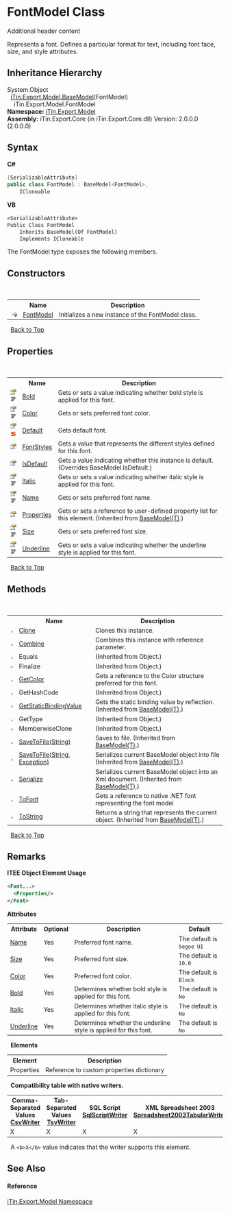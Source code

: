 # FontModel Class
Additional header content 

Represents a font. Defines a particular format for text, including font face, size, and style attributes.


## Inheritance Hierarchy
System.Object<br />&nbsp;&nbsp;<a href="T_iTin_Export_Model_BaseModel_1">iTin.Export.Model.BaseModel</a>(FontModel)<br />&nbsp;&nbsp;&nbsp;&nbsp;iTin.Export.Model.FontModel<br />
**Namespace:**&nbsp;<a href="N_iTin_Export_Model">iTin.Export.Model</a><br />**Assembly:**&nbsp;iTin.Export.Core (in iTin.Export.Core.dll) Version: 2.0.0.0 (2.0.0.0)

## Syntax

**C#**<br />
``` C#
[SerializableAttribute]
public class FontModel : BaseModel<FontModel>, 
	ICloneable
```

**VB**<br />
``` VB
<SerializableAttribute>
Public Class FontModel
	Inherits BaseModel(Of FontModel)
	Implements ICloneable
```

The FontModel type exposes the following members.


## Constructors
&nbsp;<table><tr><th></th><th>Name</th><th>Description</th></tr><tr><td>![Public method](media/pubmethod.gif "Public method")</td><td><a href="M_iTin_Export_Model_FontModel__ctor">FontModel</a></td><td>
Initializes a new instance of the FontModel class.</td></tr></table>&nbsp;
<a href="#fontmodel-class">Back to Top</a>

## Properties
&nbsp;<table><tr><th></th><th>Name</th><th>Description</th></tr><tr><td>![Public property](media/pubproperty.gif "Public property")![Code example](media/CodeExample.png "Code example")</td><td><a href="P_iTin_Export_Model_FontModel_Bold">Bold</a></td><td>
Gets or sets a value indicating whether bold style is applied for this font.</td></tr><tr><td>![Public property](media/pubproperty.gif "Public property")![Code example](media/CodeExample.png "Code example")</td><td><a href="P_iTin_Export_Model_FontModel_Color">Color</a></td><td>
Gets or sets preferred font color.</td></tr><tr><td>![Public property](media/pubproperty.gif "Public property")![Static member](media/static.gif "Static member")</td><td><a href="P_iTin_Export_Model_FontModel_Default">Default</a></td><td>
Gets default font.</td></tr><tr><td>![Public property](media/pubproperty.gif "Public property")</td><td><a href="P_iTin_Export_Model_FontModel_FontStyles">FontStyles</a></td><td>
Gets a value that represents the different styles defined for this font.</td></tr><tr><td>![Public property](media/pubproperty.gif "Public property")</td><td><a href="P_iTin_Export_Model_FontModel_IsDefault">IsDefault</a></td><td>
Gets a value indicating whether this instance is default.
 (Overrides BaseModel.IsDefault.)</td></tr><tr><td>![Public property](media/pubproperty.gif "Public property")![Code example](media/CodeExample.png "Code example")</td><td><a href="P_iTin_Export_Model_FontModel_Italic">Italic</a></td><td>
Gets or sets a value indicating whether italic style is applied for this font.</td></tr><tr><td>![Public property](media/pubproperty.gif "Public property")![Code example](media/CodeExample.png "Code example")</td><td><a href="P_iTin_Export_Model_FontModel_Name">Name</a></td><td>
Gets or sets preferred font name.</td></tr><tr><td>![Public property](media/pubproperty.gif "Public property")</td><td><a href="P_iTin_Export_Model_BaseModel_1_Properties">Properties</a></td><td>
Gets or sets a reference to user-defined property list for this element.
 (Inherited from <a href="T_iTin_Export_Model_BaseModel_1">BaseModel(T)</a>.)</td></tr><tr><td>![Public property](media/pubproperty.gif "Public property")![Code example](media/CodeExample.png "Code example")</td><td><a href="P_iTin_Export_Model_FontModel_Size">Size</a></td><td>
Gets or sets preferred font size.</td></tr><tr><td>![Public property](media/pubproperty.gif "Public property")![Code example](media/CodeExample.png "Code example")</td><td><a href="P_iTin_Export_Model_FontModel_Underline">Underline</a></td><td>
Gets or sets a value indicating whether the underline style is applied for this font.</td></tr></table>&nbsp;
<a href="#fontmodel-class">Back to Top</a>

## Methods
&nbsp;<table><tr><th></th><th>Name</th><th>Description</th></tr><tr><td>![Public method](media/pubmethod.gif "Public method")</td><td><a href="M_iTin_Export_Model_FontModel_Clone">Clone</a></td><td>
Clones this instance.</td></tr><tr><td>![Public method](media/pubmethod.gif "Public method")</td><td><a href="M_iTin_Export_Model_FontModel_Combine">Combine</a></td><td>
Combines this instance with reference parameter.</td></tr><tr><td>![Public method](media/pubmethod.gif "Public method")</td><td>Equals</td><td> (Inherited from Object.)</td></tr><tr><td>![Protected method](media/protmethod.gif "Protected method")</td><td>Finalize</td><td> (Inherited from Object.)</td></tr><tr><td>![Public method](media/pubmethod.gif "Public method")</td><td><a href="M_iTin_Export_Model_FontModel_GetColor">GetColor</a></td><td>
Gets a reference to the Color structure preferred for this font.</td></tr><tr><td>![Public method](media/pubmethod.gif "Public method")</td><td>GetHashCode</td><td> (Inherited from Object.)</td></tr><tr><td>![Protected method](media/protmethod.gif "Protected method")</td><td><a href="M_iTin_Export_Model_BaseModel_1_GetStaticBindingValue">GetStaticBindingValue</a></td><td>
Gets the static binding value by reflection.
 (Inherited from <a href="T_iTin_Export_Model_BaseModel_1">BaseModel(T)</a>.)</td></tr><tr><td>![Public method](media/pubmethod.gif "Public method")</td><td>GetType</td><td> (Inherited from Object.)</td></tr><tr><td>![Protected method](media/protmethod.gif "Protected method")</td><td>MemberwiseClone</td><td> (Inherited from Object.)</td></tr><tr><td>![Public method](media/pubmethod.gif "Public method")</td><td><a href="M_iTin_Export_Model_BaseModel_1_SaveToFile">SaveToFile(String)</a></td><td>
Saves to file.
 (Inherited from <a href="T_iTin_Export_Model_BaseModel_1">BaseModel(T)</a>.)</td></tr><tr><td>![Public method](media/pubmethod.gif "Public method")</td><td><a href="M_iTin_Export_Model_BaseModel_1_SaveToFile_1">SaveToFile(String, Exception)</a></td><td>
Serializes current BaseModel object into file
 (Inherited from <a href="T_iTin_Export_Model_BaseModel_1">BaseModel(T)</a>.)</td></tr><tr><td>![Public method](media/pubmethod.gif "Public method")</td><td><a href="M_iTin_Export_Model_BaseModel_1_Serialize">Serialize</a></td><td>
Serializes current BaseModel object into an Xml document.
 (Inherited from <a href="T_iTin_Export_Model_BaseModel_1">BaseModel(T)</a>.)</td></tr><tr><td>![Public method](media/pubmethod.gif "Public method")</td><td><a href="M_iTin_Export_Model_FontModel_ToFont">ToFont</a></td><td>
Gets a reference to native .NET font representing the font model</td></tr><tr><td>![Public method](media/pubmethod.gif "Public method")</td><td><a href="M_iTin_Export_Model_BaseModel_1_ToString">ToString</a></td><td>
Returns a string that represents the current object.
 (Inherited from <a href="T_iTin_Export_Model_BaseModel_1">BaseModel(T)</a>.)</td></tr></table>&nbsp;
<a href="#fontmodel-class">Back to Top</a>

## Remarks


**ITEE Object Element Usage**<br />
``` XML
<Font...>
  <Properties/>
</Font>
```


<strong>Attributes</strong>
&nbsp;<table><tr><th>Attribute</th><th>Optional</th><th>Description</th><th>Default</th></tr><tr><td><a href="P_iTin_Export_Model_FontModel_Name">Name</a></td><td>Yes</td><td>Preferred font name.</td><td>The default is `Segoe UI`</td></tr><tr><td><a href="P_iTin_Export_Model_FontModel_Size">Size</a></td><td>Yes</td><td>Preferred font size.</td><td>The default is `10.0`</td></tr><tr><td><a href="P_iTin_Export_Model_FontModel_Color">Color</a></td><td>Yes</td><td>Preferred font color.</td><td>The default is `Black`</td></tr><tr><td><a href="P_iTin_Export_Model_FontModel_Bold">Bold</a></td><td>Yes</td><td>Determines whether bold style is applied for this font.</td><td>The default is `No`</td></tr><tr><td><a href="P_iTin_Export_Model_FontModel_Italic">Italic</a></td><td>Yes</td><td>Determines whether italic style is applied for this font.</td><td>The default is `No`</td></tr><tr><td><a href="P_iTin_Export_Model_FontModel_Underline">Underline</a></td><td>Yes</td><td>Determines whether the underline style is applied for this font.</td><td>The default is `No`</td></tr></table>&nbsp;
<strong>Elements</strong>
&nbsp;<table><tr><th>Element</th><th>Description</th></tr><tr><td>Properties</td><td>Reference to custom properties dictionary</td></tr></table>&nbsp;
<strong>Compatibility table with native writers.</strong>
&nbsp;<table><tr><th>Comma-Separated Values<br /><a href="T_iTin_Export_Writers_CsvWriter">CsvWriter</a></th><th>Tab-Separated Values<br /><a href="T_iTin_Export_Writers_TsvWriter">TsvWriter</a></th><th>SQL Script<br /><a href="T_iTin_Export_Writers_SqlScriptWriter">SqlScriptWriter</a></th><th>XML Spreadsheet 2003<br /><a href="T_iTin_Export_Writers_Spreadsheet2003TabularWriter">Spreadsheet2003TabularWriter</a></th></tr><tr><td>X</td><td>X</td><td>X</td><td>X</td></tr></table>&nbsp;
A `<b>X</b>` value indicates that the writer supports this element.


## See Also


#### Reference
<a href="N_iTin_Export_Model">iTin.Export.Model Namespace</a><br />